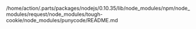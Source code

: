 /home/action/.parts/packages/nodejs/0.10.35/lib/node_modules/npm/node_modules/request/node_modules/tough-cookie/node_modules/punycode/README.md